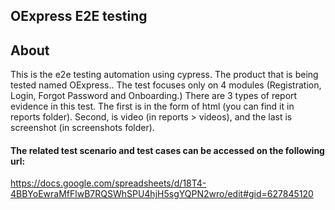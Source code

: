 ## OExpress E2E testing

## About
This is the e2e testing automation using cypress. The product that is being tested named OExpress.. The test focuses only on 4 modules (Registration, Login, Forgot Password and Onboarding.) There are 3 types of report evidence in this test. The first is in the form of html (you can find it in reports folder). Second, is video (in reports > videos), and the last is screenshot (in screenshots folder).

#### The related test scenario and test cases can be accessed on the following url: 
https://docs.google.com/spreadsheets/d/18T4-4BBYoEwraMfFlwB7RQSWhSPU4hjH5sgYQPN2wro/edit#gid=627845120

